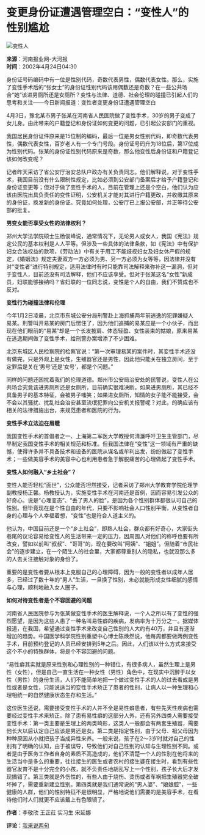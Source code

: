 # 变更身份证遭遇管理空白：“变性人”的性别尴尬

![变性人](https://photo.sohu.com/37/72/Img147497237.gif)

**来源**：河南报业网-大河报  
**时间**：2002年4月24日04:30

身份证号码编码中有一位是性别代码，奇数代表男性，偶数代表女性。那么，实施了变性手术后的“张女士”的身份证性别代码该用偶数还是奇数？在一些公共场合“她”该进男厕所还是女厕所？变性与法律、道德、社会伦理的碰撞已引起人们的思考和关注——今日新闻报道：变性者变更身份证遭遇管理空白

4月3日，豫北某市男子张某在河南省人民医院做了变性手术，30岁的男子变成了女儿身。由此带来的户籍登记和身份证如何变更的问题，已引起公安部门的重视。

我国居民身份证件原来是15位制的编码，最后一位是男女性别代码，即奇数代表男性，偶数代表女性，百岁老人有一个专门号段。身份证号码升为18位后，第17位成为性别代码。张某的身份证性别代码原来是奇数，那么他变性后身份证和户籍登记该如何改变呢？

记者昨天采访了省公安厅治安总队户政办有关负责同志。他们解释说，对于变性手术，我国目前没有什么限制性规定，比如必须到公安部门备案后才给予户籍登记和身份证变更等；但对于做了变性手术的人，目前在管理上还是个空白，他们认为应该由医院出具负责任的变性证明，公安机关才能对其进行户籍更改，并收缴其原来的身份证，换发新的身份证。究竟如何处理，公安厅已上报公安部，并正等待公安部的批复。

**男变女能否享受女性的法律权利？**

郑州大学法学院硕士生杨俊峰说，通常情况下，无论男人或女人，我国《宪法》规定公民的基本权利是人人平等。但涉及一些具体的法律条款，如《宪法》中有保护妇女合法权益的款项，《劳动法》中有关于用工不能歧视妇女及妇女休产假的规定，《婚姻法》规定夫妻双方一方必须为男、另一方必须为女等等，因法律并没有对“变性者”进行特别规定，适用法律时有时只能靠司法解释来弥补这一漏洞，但对于变性人，目前还没有司法解释，他们不应该享受。但对于张某这名“女性”新成员，妇联能够接纳吗？省妇联的一位同志说，变性是个人的自由，我们不赞成也不反对。

**变性行为碰撞法律和伦理**

今年1月2日凌晨，北京市东城公安分局刑警赴上海抓捕两年前逃逸的犯罪嫌疑人易某。刑警叫开易某的房门后愣住了，因为他们追捕的易某应是一个小伙子，而出现在他们眼前的“易某”却是一个长发披肩、体态轻盈、女性装束的姑娘，原来易某在逃逸期间做了变性手术，给刑警办案增添了不少困难。

北京东城区人民检察院的检察官说：“第一次审理易某的案件时，其变性手术还没有做完，只是外观上是女性，生殖器官还是男性，因此他只能关在独立房间，至于定罪后是关在‘男号’还是‘女号’，都是个问题。”

同样的问题还困扰着我们的伦理道德。郑州市公安局治安处的民警说，变性人在公共场合究竟该进男厕所还是女厕所，目前确实很难决断。如果进男厕所，其已经不具备男子的基本特征，会被男子嗤笑；如果进女厕所，知情的女子能不能接受，会不会以其骚扰、扰乱社会治安甚至流氓犯罪向公安机关报警呢？对此，的确应该有相关的法律措施出台，来规范患者和医院的行为。

**变性手术立法迫在眉睫**

我国变性手术的首倡者之一、上海第二军医大学教授何清濂呼吁卫生主管部门，尽早制定我国变性手术的相关规范和标准。但我国法律在“变性”这一领域有严重的缺憾，使得许多并不具备技术和设备的医院从谋名或牟利出发，纷纷做起了变性手术；一些做美容手术的美容中心也利用患者急于解脱痛苦的心理做起了变性手术。

**变性人如何融入“乡土社会”？**

变性人能否轻松“面世”，公众能否坦然接受，记者采访了郑州大学教育学院伦理学副教授杨正馨。杨教授认为，实施变性手术在河南还是首例，因而容易引发公众的好奇心。说是“心理变态”、“丢了男人的脸”，是因为各个性别群体都很认可自己的性别。但毕竟现在是个性自由的年代，只要不影响社会人口性别平衡，从变性者自身的心理与个人幸福着想，“变性”也是符合人道主义的。

他认为，中国目前还是一个“乡土社会”，即熟人社会，群众都有好奇心，大家街头巷尾的议论容易给变性人的生活带来一定的压力，因周围人对他们的称呼也要有所改变，譬如以前叫“叔叔”、“哥哥”的，现在要改叫“阿姨”、“姐姐”。但随着“市民社会”的逐步建立，在一个陌生人的社会里，大家都尊重别人的隐私，也就没那么多的人去关注接触对象的身份了。

重要的是变性者要从根本上克服自己的心理障碍，因为一般的变性者以成年人居多，已经过了数十年的“男人”生活，一旦换了性别，未必就能形成女性细腻的感情与心理，顺利地融入女人圈子。

**如何对待变性者是个不容回避的问题**

河南省人民医院参与为张某做变性手术的医生解释说，一个人之所以有了变性的强烈愿望，是因为这些人患了一种名叫易性癖的疾病，发病率为十万分之一。据媒体报道，在我国，希望通过变性手术来改变自己性别的人大约有40万，并且有逐渐增加的趋势。中国医学科学院性别重塑中心博士陈焕然说，他每周都要做两例变性手术，目前预约登记的人员已经安排到5年之后。因此，人们该以什么方式来接受这个不小的特殊群体，将是个不容回避的问题。

“易性癖其实就是原来性别和心理性别的一种错位，有很多病人，虽然生理上是男性（女性），但是自己一直生活在一种女性（男性）角色中，在现实中沉醉于以女性（男性）的身份生活，人们不能简单地把一个做过变性手术的人的过去看成是男性或者是女性，只能说适当的变性手术矫正了患者的性别，让病人以一种生理和心理相统一的自然健康状态生存和生活。” 

这位医生还说，需要接受变性手术的人并不全是易性癖患者，有些先天性疾病也需要经过变性手术来矫正。除了患有易性癖的这部分人外，还有另外四类人需要接受变性手术：第一类主要是生理上的两类畸形，这类人一般都会有两套生殖器，需要他长大以后认定自己应该是男还是女。第二类是指定性别，由于父母、祖父母因为种种原因从小就把孩子当成异性来养。一般来说，孩子在2～3岁时就对自己的性别有了明确的认知，由于被误导，导致他们对自己性别的认知与生理性别不同。或者是由于医务工作者自身的素质不高造成的，他们不清楚一个人的性别在他将来的生活当中是多么的重要，往往接生的医生或者农村的接生婆在接生时，看到有些性器官发育不是十分完全的小孩，就不负责任地胡乱写上一个性别，孩子长大后才发现搞错了。第三类就是外伤性的，有些人由于烧伤、烫伤或者车祸把生殖器完全破坏掉了，需要重新建立性别。第四类就是我们通常说的“男人婆”、“娘娘腔”，一些健康的人群，他们的性别特征不是很明显，严格地说他们需要的是美容手术，在看待他们时人们就更不应该戴上有色眼镜了。

**作者**：李敬欣 王芷荭 实习生 宋延娜

**评论**：[我来说两句](https://news.sohu.com/80/76/newsdiscuss200587680.shtml)